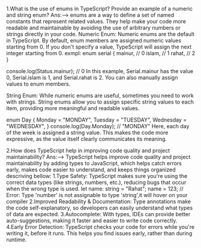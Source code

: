 1.What is the use of enums in TypeScript? Provide an example of a numeric and string enum?
Ans:-->
enums are a way to define a set of named constants that represent related values. They help make your code more readable and maintainable by avoiding the use of arbitrary numbers or strings directly in your code.
Numeric Enum:
Numeric enums are the default in TypeScript. By default, enum members are assigned numeric values starting from 0. If you don't specify a value, TypeScript will assign the next integer starting from 0.
exmpl:
enum serial {
mainur, // 0
islam, // 1
rahat, // 2
}

console.log(Status.mainur); // 0
In this example, Serial.mainur has the value 0, Serial.islam is 1, and Serial.rahat is 2. You can also manually assign values to enum members.

String Enum:
While numeric enums are useful, sometimes you need to work with strings. String enums allow you to assign specific string values to each item, providing more meaningful and readable values.

enum Day {
Monday = "MONDAY",
Tuesday = "TUESDAY",
Wednesday = "WEDNESDAY",
}
console.log(Day.Monday); // "MONDAY"
Here, each day of the week is assigned a string value. This makes the code more expressive, as the value itself clearly communicates its meaning.

<!-- ------------------------------- -->

2.How does TypeScript help in improving code quality and project maintainability?
Ans:-->
TypeScript helps improve code quality and project maintainability by adding types to JavaScript, which helps catch errors early, makes code easier to understand, and keeps things organized
descriving bellow:
1.Type Safety: TypeScript makes sure you're using the correct data types (like strings, numbers, etc.), reducing bugs that occur when the wrong type is used.
let name: string = "Rahat";
name = 123; // Error: Type 'number' is not assignable to type 'string',it will hover on your compiler
2.Improved Readability & Documentation: Type annotations make the code self-explanatory, so developers can easily understand what types of data are expected.
3.Autocomplete: With types, IDEs can provide better auto-suggestions, making it faster and easier to write code correctly.
4.Early Error Detection: TypeScript checks your code for errors while you're writing it, before it runs. This helps you find issues early, rather than during runtime.
